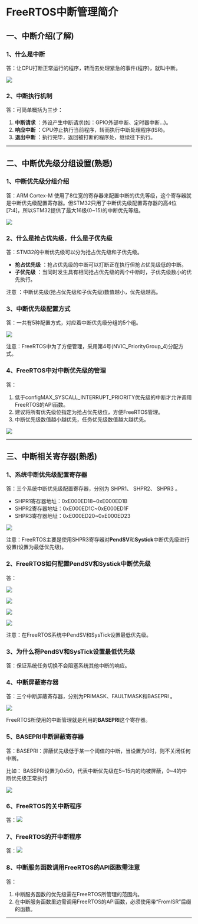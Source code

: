 # FreeRTOS中断管理简介



## 一、中断介绍(了解)

### 1、什么是中断

答：让CPU打断正常运行的程序，转而去处理紧急的事件(程序)，就叫中断。

![](笔记图片/中断举例.png)



### 2、中断执行机制

答：可简单概括为三步：

1. **中断请求** ：外设产生中断请求(如：GPIO外部中断、定时器中断...)。
2. **响应中断** ：CPU停止执行当前程序，转而执行中断处理程序(ISR)。
3. **退出中断** ：执行完毕，返回被打断的程序处，继续往下执行。

------



## 二、中断优先级分组设置(熟悉)

### 1、中断优先级分组介绍

答：ARM Cortex-M 使用了8位宽的寄存器来配置中断的优先等级，这个寄存器就是中断优先级配置寄存器。但STM32只用了中断优先级配置寄存器的高4位[7:4]，所以STM32提供了最大16级(0~15)的中断优先等级。

![](笔记图片/优先级配置寄存器.png)



### 2、什么是抢占优先级，什么是子优先级

答：STM32的中断优先级可以分为抢占优先级和子优先级。

- **抢占优先级** ：抢占优先级的中断可以打断正在执行但抢占优先级低的中断。
- **子优先级** ：当同时发生具有相同抢占优先级的两个中断时，子优先级数小的优先执行。

注意 ：中断优先级(抢占优先级和子优先级)数值越小，优先级越高。



### 3、中断优先级配置方式

答：一共有5种配置方式，对应着中断优先级分组的5个组。

![](笔记图片/中断优先级分配方式.png)

注意：FreeRTOS中为了方便管理，采用第4号(NVIC_PriorityGroup_4)分配方式。



### 4、FreeRTOS中对中断优先级的管理

答： 

1. 低于configMAX_SYSCALL_INTERRUPT_PRIORITY优先级的中断才允许调用FreeRTOS的API函数。
2. 建议将所有优先级位指定为抢占优先级位，方便FreeRTOS管理。
3. 中断优先级数值越小越优先，任务优先级数值越大越优先。

![](笔记图片/中断和任务优先级的不同.png)

------



## 三、中断相关寄存器(熟悉)

### 1、系统中断优先级配置寄存器

答：三个系统中断优先级配置寄存器，分别为 SHPR1、 SHPR2、 SHPR3 。

- SHPR1寄存器地址：0xE000ED18~0xE000ED1B
- SHPR2寄存器地址：0xE000ED1C~0xE000ED1F
- SHPR3寄存器地址：0xE000ED20~0xE000ED23

![](笔记图片/系统中断配置寄存器.png)

注意：FreeRTOS主要是使用SHPR3寄存器对**PendSV**和**Systick**中断优先级进行设置(设置为最低优先级)。



### 2、FreeRTOS如何配置PendSV和Systick中断优先级

答：

![](笔记图片/PendSV和Systick中断优先级1.png)

![](笔记图片/PendSV和Systick中断优先级2.png)

![](笔记图片/PendSV和Systick中断优先级3.png)

![](笔记图片/PendSV和Systick中断优先级4.png)

注意：在FreeRTOS系统中PendSV和SysTick设置最低优先级。



### 3、为什么将PendSV和SysTick设置最低优先级

答：保证系统任务切换不会阻塞系统其他中断的响应。



### 4、中断屏蔽寄存器

答：三个中断屏蔽寄存器，分别为PRIMASK、FAULTMASK和BASEPRI 。

![](笔记图片/中断屏蔽寄存器.png)

FreeRTOS所使用的中断管理就是利用的**BASEPRI**这个寄存器。



### 5、BASEPRI中断屏蔽寄存器

答：BASEPRI：屏蔽优先级低于某一个阈值的中断，当设置为0时，则不关闭任何中断。

比如： BASEPRI设置为0x50，代表中断优先级在5\~15内的均被屏蔽，0~4的中断优先级正常执行

![](笔记图片/BASEPRI中断屏蔽寄存器事例.png)



### 6、FreeRTOS的关中断程序

答：![](笔记图片/关中断程序.png)



### 7、FreeRTOS的开中断程序

答：![](笔记图片/开中断程序.png)



### 8、中断服务函数调用FreeRTOS的API函数需注意

答：

1. 中断服务函数的优先级需在FreeRTOS所管理的范围内。
2. 在中断服务函数里边需调用FreeRTOS的API函数，必须使用带“FromISR”后缀的函数。

------

